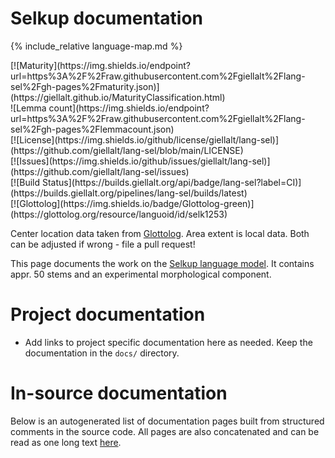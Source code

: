 # Selkup documentation

<div class="twocolumn map" markdown="1">

{% include_relative language-map.md %}

<div class="badges" markdown="1">
[![Maturity](https://img.shields.io/endpoint?url=https%3A%2F%2Fraw.githubusercontent.com%2Fgiellalt%2Flang-sel%2Fgh-pages%2Fmaturity.json)](https://giellalt.github.io/MaturityClassification.html) <br/>
![Lemma count](https://img.shields.io/endpoint?url=https%3A%2F%2Fraw.githubusercontent.com%2Fgiellalt%2Flang-sel%2Fgh-pages%2Flemmacount.json) <br/>
[![License](https://img.shields.io/github/license/giellalt/lang-sel)](https://github.com/giellalt/lang-sel/blob/main/LICENSE) <br/>
[![Issues](https://img.shields.io/github/issues/giellalt/lang-sel)](https://github.com/giellalt/lang-sel/issues) <br/>
[![Build Status](https://builds.giellalt.org/api/badge/lang-sel?label=CI)](https://builds.giellalt.org/pipelines/lang-sel/builds/latest) <br/>
[![Glottolog](https://img.shields.io/badge/Glottolog-green)](https://glottolog.org/resource/languoid/id/selk1253)
</div>

Center location data taken from [Glottolog](https://glottolog.org/). Area extent is local data. Both can be adjusted if wrong - file a pull request!

</div>

This page documents the work on the [Selkup language model](https://github.com/github/lang-sel). It contains appr. 50 stems and an experimental morphological component.


# Project documentation

* Add links to project specific documentation here as needed. Keep the documentation in the `docs/` directory.

# In-source documentation

Below is an autogenerated list of documentation pages built from structured comments in the source code. All pages are also concatenated and can be read as one long text [here](sel.md).
